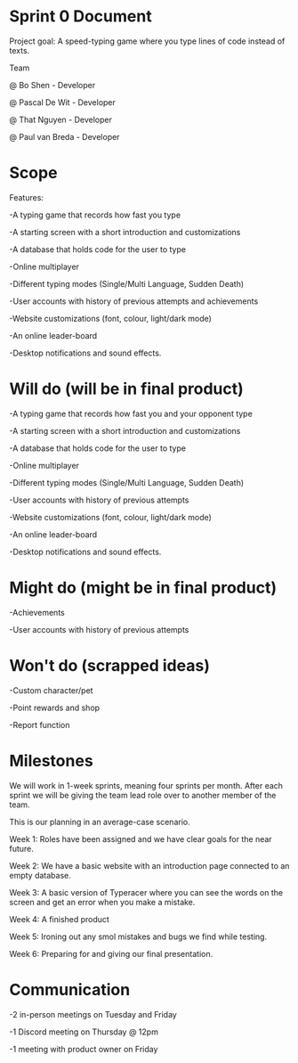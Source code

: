 # Sprint 0 Document 

Project goal:  A speed-typing game where you type lines of code instead of texts. 


 

Team 

@ Bo Shen - Developer

@ Pascal De Wit - Developer 

@ That Nguyen - Developer 

@ Paul van Breda - Developer 

  
  

# Scope 

Features: 

-A typing game that records how fast you type 

-A starting screen with a short introduction and customizations 

-A database that holds code for the user to type 

-Online multiplayer 

-Different typing modes (Single/Multi Language, Sudden Death) 

-User accounts with history of previous attempts and achievements 

-Website customizations (font, colour, light/dark mode) 

-An online leader-board 

-Desktop notifications and sound effects. 

 
 
 

# Will do (will be in final product) 

-A typing game that records how fast you and your opponent type 

-A starting screen with a short introduction and customizations 

-A database that holds code for the user to type 

-Online multiplayer 

-Different typing modes (Single/Multi Language, Sudden Death) 

-User accounts with history of previous attempts 

-Website customizations (font, colour, light/dark mode) 

-An online leader-board 

-Desktop notifications and sound effects. 

# Might do (might be in final product) 

-Achievements 

-User accounts with history of previous attempts 

# Won't do (scrapped ideas) 

-Custom character/pet 

-Point rewards and shop 

-Report function 
 



# Milestones 

We will work in 1-week sprints, meaning four sprints per month. After each sprint we will be giving the team lead role over to another member of the team. 

 

This is our planning in an average-case scenario. 

Week 1: Roles have been assigned and we have clear goals for the near future. 

Week 2: We have a basic website with an introduction page connected to an empty database. 

Week 3: A basic version of Typeracer where you can see the words on the screen and get an error when you make a mistake. 

Week 4: A finished product  

Week 5: Ironing out any smol mistakes and bugs we find while testing. 

Week 6: Preparing for and giving our final presentation. 

 


# Communication 

-2 in-person meetings on Tuesday and Friday 

-1 Discord meeting on Thursday @ 12pm  

-1 meeting with product owner on Friday 
